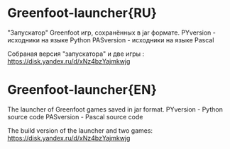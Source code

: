 # Greenfoot-launcher{RU}
"Запускатор" Greenfoot игр, сохранённых в jar формате.
PYversion - исходники на языке Python
PASversion - исходники на языке Pascal

Собраная версия "запускатора" и две игры : https://disk.yandex.ru/d/xNz4bzYajmkwjg

# Greenfoot-launcher{EN}
The launcher of Greenfoot games saved in jar format.
PYversion - Python source code
PASversion - Pascal source code

The build version of the launcher and two games: https://disk.yandex.ru/d/xNz4bzYajmkwjg
